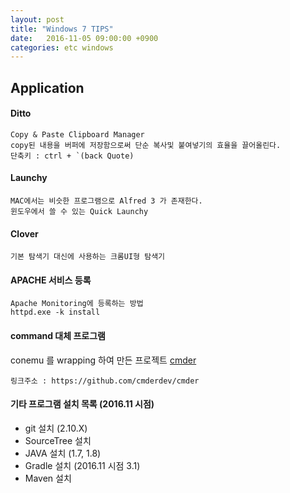```yaml
---
layout: post
title: "Windows 7 TIPS"
date:   2016-11-05 09:00:00 +0900
categories: etc windows
---
```


## Application 

#### Ditto

~~~
Copy & Paste Clipboard Manager
copy된 내용을 버퍼에 저장함으로써 단순 복사및 붙여넣기의 효율을 끌어올린다.
단축키 : ctrl + `(back Quote)
~~~

#### Launchy

~~~
MAC에서는 비슷한 프로그램으로 Alfred 3 가 존재한다.
윈도우에서 쓸 수 있는 Quick Launchy
~~~

#### Clover

~~~
기본 탐색기 대신에 사용하는 크롬UI형 탐색기
~~~

#### APACHE 서비스 등록

~~~
Apache Monitoring에 등록하는 방법
httpd.exe -k install
~~~

#### command 대체 프로그램

conemu 를 wrapping 하여 만든 프로젝트
[cmder](https://github.com/cmderdev/cmder)

~~~
링크주소 : https://github.com/cmderdev/cmder
~~~

#### 기타 프로그램 설치 목록 (2016.11 시점)
 - git 설치 (2.10.X)
 - SourceTree 설치
 - JAVA 설치 (1.7, 1.8)
 - Gradle 설치 (2016.11 시점 3.1)
 - Maven 설치